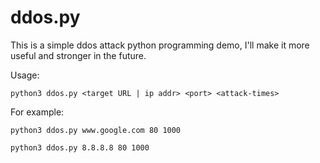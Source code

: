 # ddos.py

This is a simple ddos attack python programming demo, I'll make it more useful and stronger in the future.

Usage:

    python3 ddos.py <target URL | ip addr> <port> <attack-times>
  
For example:

    python3 ddos.py www.google.com 80 1000
  
    python3 ddos.py 8.8.8.8 80 1000
